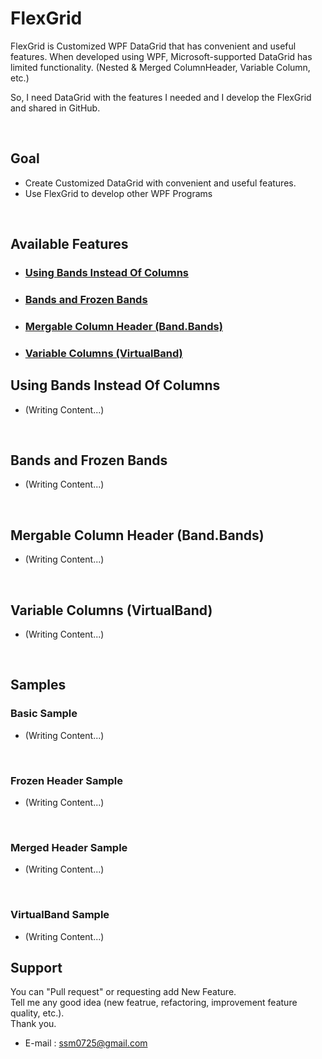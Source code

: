 # FlexGrid

FlexGrid is Customized WPF DataGrid that has convenient and useful features.
When developed using WPF, Microsoft-supported DataGrid has limited functionality. (Nested & Merged ColumnHeader, Variable Column, etc.)

So, I need DataGrid with the features I needed and I develop the FlexGrid and shared in GitHub.

<br>

## Goal

- Create Customized DataGrid with convenient and useful features.
- Use FlexGrid to develop other WPF Programs

<br>

## Available Features

- ### [Using Bands Instead Of Columns](#using-bands-instead-of-columns)
- ### [Bands and Frozen Bands](#bands-and-frozen-bands)
- ### [Mergable Column Header (Band.Bands)](#mergable-column-header-bandbands)
- ### [Variable Columns (VirtualBand)](#variable-columns-virtualband)

## Using Bands Instead Of Columns

- (Writing Content...)

<br>

## Bands and Frozen Bands

- (Writing Content...)

<br>

## Mergable Column Header (Band.Bands)

- (Writing Content...)

<br>

## Variable Columns (VirtualBand)

- (Writing Content...)

<br>

## Samples

### Basic Sample

- (Writing Content...)

<br>

### Frozen Header Sample

- (Writing Content...)

<br>

### Merged Header Sample

- (Writing Content...)

<br>

### VirtualBand Sample

- (Writing Content...)

## Support

You can "Pull request" or requesting add New Feature.<br>
Tell me any good idea (new featrue, refactoring, improvement feature quality, etc.).<br>
Thank you.

- E-mail : ssm0725@gmail.com
